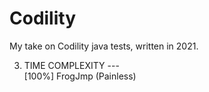# Codility

My take on Codility java tests, written in 2021.  
  




3. TIME COMPLEXITY  ---  
[100%] FrogJmp (Painless)  

